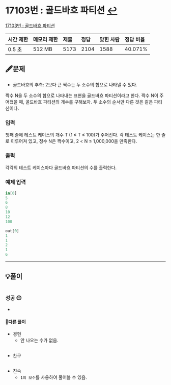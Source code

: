 # 17103번 : 골드바흐 파티션 [↩](../../acmicpc)

[17103번 : 골드바흐 파티션](https://www.acmicpc.net/problem/17103)

| 시간 제한 | 메모리 제한 | 제출 | 정답 | 맞힌 사람 | 정답 비율 |
| :-------- | :---------- | :--- | :--- | :-------- | :-------- |
| 0.5 초    | 512 MB      | 5173 | 2104 | 1588      | 40.071%   |

## 🖋️문제

- 골드바흐의 추측: 2보다 큰 짝수는 두 소수의 합으로 나타낼 수 있다.

짝수 N을 두 소수의 합으로 나타내는 표현을 골드바흐 파티션이라고 한다. 짝수 N이 주어졌을 때, 골드바흐 파티션의 개수를 구해보자. 두 소수의 순서만 다른 것은 같은 파티션이다.

### 입력

첫째 줄에 테스트 케이스의 개수 T (1 ≤ T ≤ 100)가 주어진다. 각 테스트 케이스는 한 줄로 이루어져 있고, 정수 N은 짝수이고, 2 < N ≤ 1,000,000을 만족한다.

### 출력

각각의 테스트 케이스마다 골드바흐 파티션의 수를 출력한다.

### 예제 입력

```python
in[0]
5
6
8
10
12
100

out[0]
1
1
2
1
6
```

---

## 💡풀이

```python

```

### 성공 😊

* 


#### 🤝다른 풀이

* 경현
  * 안 나오는 수가 없음.

```java

```

* 찬구

```java

```

* 진숙
  * `1의 보수`를 사용하여 풀어볼 수 있음.


```java

```

